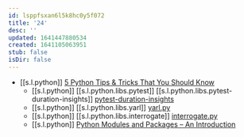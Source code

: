 ```yaml
---
id: lsppfsxan6l5k8hc0y5f072
title: '24'
desc: ''
updated: 1641447880534
created: 1641105063951
stub: false
isDir: false
---
```



-  [[s.l.python]] [5 Python Tips & Tricks That You Should Know][1]
   -  [[s.l.python]] [[s.l.python.libs.pytest]] [[s.l.python.libs.pytest-duration-insights]] [pytest-duration-insights][2]
   -  [[s.l.python]] [[s.l.python.libs.yarl]] [yarl.py][3]
   -  [[s.l.python]] [[s.l.python.libs.interrogate]] [interrogate.py][4]
   -  [[s.l.python]] [Python Modules and Packages – An Introduction][5]

[1]: https://youtu.be/XVB3dZ4H_AI
[2]: https://calmcode.io/labs/pytest-duration-insights.html
[3]: https://calmcode.io/shorts/yarl.py.html
[4]: https://calmcode.io/shorts/interrogate.py.html
[5]: https://realpython.com/python-modules-packages/
